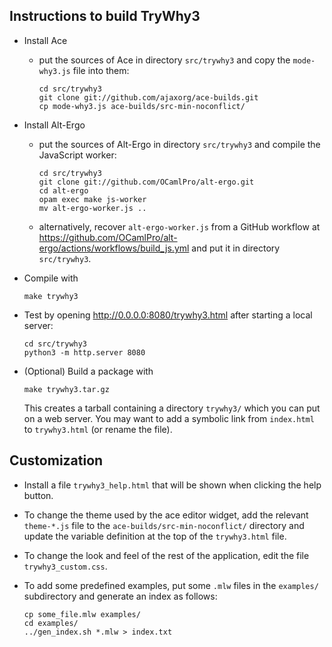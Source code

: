Instructions to build TryWhy3
-----------------------------

  * Install Ace

      - put the sources of Ace in directory `src/trywhy3` and copy
        the `mode-why3.js` file into them:

            cd src/trywhy3
            git clone git://github.com/ajaxorg/ace-builds.git
            cp mode-why3.js ace-builds/src-min-noconflict/

  * Install Alt-Ergo

      - put the sources of Alt-Ergo in directory `src/trywhy3` and
        compile the JavaScript worker:

            cd src/trywhy3
            git clone git://github.com/OCamlPro/alt-ergo.git
            cd alt-ergo
            opam exec make js-worker
            mv alt-ergo-worker.js ..

      - alternatively, recover `alt-ergo-worker.js` from a GitHub workflow
        at https://github.com/OCamlPro/alt-ergo/actions/workflows/build_js.yml
        and put it in directory `src/trywhy3`.

  * Compile with

        make trywhy3

  * Test by opening http://0.0.0.0:8080/trywhy3.html after starting a local server:

        cd src/trywhy3
        python3 -m http.server 8080

  * (Optional) Build a package with

        make trywhy3.tar.gz

    This creates a tarball containing a directory `trywhy3/` which you
    can put on a web server. You may want to add a symbolic link from
    `index.html` to `trywhy3.html` (or rename the file).

Customization
-------------

  * Install a file `trywhy3_help.html` that will be shown when clicking
    the help button.

  * To change the theme used by the ace editor widget, add the
    relevant `theme-*.js` file to the `ace-builds/src-min-noconflict/`
    directory and update the variable definition at the top of the
    `trywhy3.html` file.

  * To change the look and feel of the rest of the application, edit
    the file `trywhy3_custom.css`.

  * To add some predefined examples, put some `.mlw` files in the
    `examples/` subdirectory and generate an index as follows:

        cp some_file.mlw examples/
        cd examples/
        ../gen_index.sh *.mlw > index.txt
